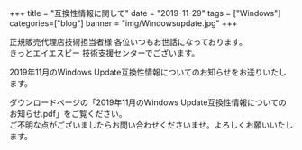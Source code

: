 +++
title = "互換性情報に関して"
date = "2019-11-29"
tags = ["Windows"]
categories=["blog"]
banner = "img/Windowsupdate.jpg"
+++

正規販売代理店技術担当者様 各位いつもお世話になっております。  
きっとエイエスピー 技術支援センターでございます。  
<!--more-->  
2019年11月のWindows Update互換性情報についてのお知らせをお送りいたします。  

ダウンロードページの「2019年11月のWindows Update互換性情報についてのお知らせ.pdf」をご覧ください。  
ご不明な点がございましたらお問い合わせくださいませ。よろしくお願いいたします。